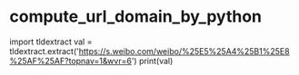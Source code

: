 # compute_url_domain_by_python


import tldextract
val = tldextract.extract('https://s.weibo.com/weibo/%25E5%25A4%25B1%25E8%25AF%25AF?topnav=1&wvr=6')
print(val)
